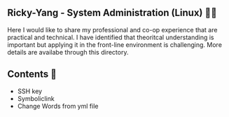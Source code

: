 ## Ricky-Yang - System Administration (Linux) 🧑‍💻

Here I would like to share my professional and co-op experience that are practical and technical. 
I have identified that theoritcal understanding is important but applying it in the front-line environment is challenging. 
More details are availabe through this directory. 

## Contents  📖

- SSH key 
- Symboliclink
- Change Words from yml file 

